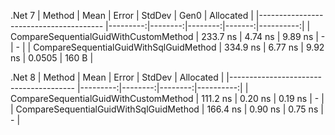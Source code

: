 ﻿.Net 7
| Method                                 | Mean     | Error   | StdDev  | Gen0   | Allocated |
|--------------------------------------- |---------:|--------:|--------:|-------:|----------:|
| CompareSequentialGuidWithCustomMethod  | 233.7 ns | 4.74 ns | 9.89 ns |      - |         - |
| CompareSequentialGuidWithSqlGuidMethod | 334.9 ns | 6.77 ns | 9.92 ns | 0.0505 |     160 B |

.Net 8
| Method                                 | Mean     | Error   | StdDev  | Allocated |
|--------------------------------------- |---------:|--------:|--------:|----------:|
| CompareSequentialGuidWithCustomMethod  | 111.2 ns | 0.20 ns | 0.19 ns |         - |
| CompareSequentialGuidWithSqlGuidMethod | 166.4 ns | 0.90 ns | 0.75 ns |         - |
